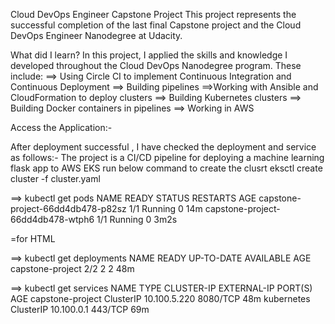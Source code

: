 Cloud DevOps Engineer Capstone Project
This project represents the successful completion of the last final Capstone project and the Cloud DevOps Engineer Nanodegree at Udacity.

What did I learn?
In this project, I applied the skills and knowledge I developed throughout the Cloud DevOps Nanodegree program. These include:
==>	Using Circle CI to implement Continuous Integration and Continuous Deployment
==> Building pipelines
==>Working with Ansible and CloudFormation to deploy clusters
==>	Building Kubernetes clusters
==> Building Docker containers in pipelines
==> Working in AWS

Access the Application:-

After deployment successful , I have checked the deployment and service as follows:-
The project is a CI/CD pipeline for deploying a machine learning flask app to AWS EKS
run below command to create the clusrt 
eksctl create cluster -f cluster.yaml 

==>
kubectl get pods
NAME                                READY   STATUS    RESTARTS   AGE
capstone-project-66dd4db478-p82sz   1/1     Running   0          14m
capstone-project-66dd4db478-wtph6   1/1     Running   0          3m2s

=for HTML 

==>
kubectl get deployments
NAME               READY   UP-TO-DATE   AVAILABLE   AGE
capstone-project   2/2     2            2           48m

==>
kubectl get services
NAME               TYPE        CLUSTER-IP     EXTERNAL-IP   PORT(S)    AGE
capstone-project   ClusterIP   10.100.5.220   <none>        8080/TCP   48m
kubernetes         ClusterIP   10.100.0.1     <none>        443/TCP    69m   
